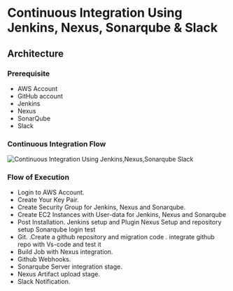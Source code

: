 # Continuous Integration Using Jenkins, Nexus, Sonarqube & Slack

## Architecture

### Prerequisite

- AWS Account
- GitHub account
- Jenkins
- Nexus
- SonarQube
- Slack

### Continuous Integration Flow
![Continuous Integration Using Jenkins,Nexus,Sonarqube  Slack](https://github.com/Sulemoore/DevOps-Projects/assets/101164153/ac99a77c-bb12-495a-9383-b7f05f6b19eb)


### Flow of Execution

- Login to AWS Account.
- Create Your Key Pair.
- Create Security Group for Jenkins, Nexus and Sonarqube.
- Create EC2 Instances with User-data for Jenkins, Nexus and Sonarqube
- Post Installation.
Jenkins setup and Plugin
Nexus Setup and repository setup
Sonarqube login test
- Git.
.Create a github repository and migration code
. integrate github repo with Vs-code and test it
- Build Job with Nexus integration.
- Github Webhooks.
- Sonarqube Server integration stage.
- Nexus Artifact upload stage.
- Slack Notification.
